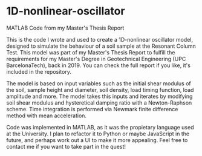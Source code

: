 # 1D-nonlinear-oscillator
MATLAB Code from my Master's Thesis Report

This is the code I wrote and used to create a 1D-nonlinear oscillator model, designed to simulate the behaviour of a soil sample at the Resonant Column Test. This model was part of my Master's Thesis Report to fulfill the requirements for my Master's Degree in Geotechnical Engineering (UPC BarcelonaTech), back in 2019. You can check the full report if you like, it's included in the repository.

The model is based on input variables such as the initial shear modulus of the soil, sample height and diameter, soil density, load timing function, load amplitude and more. The model takes this inputs and iterates by modifying soil shear modulus and hysteretical damping ratio with a Newton-Raphson scheme. Time integration is performed via Newmark finite difference method with mean acceleration.

Code was implemented in MATLAB, as it was the propietary language used at the University. I plan to refactor it to Python or maybe JavaScript in the future, and perhaps work out a UI to make it more appealing. Feel free to contact me if you want to take part in the quest!


